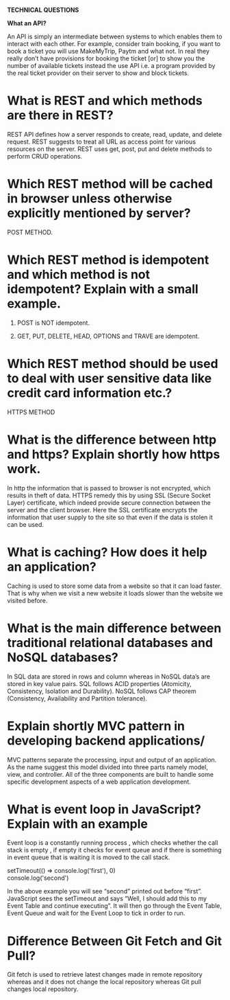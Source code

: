 

**TECHNICAL QUESTIONS**

**What an API?**

An API is simply an intermediate between systems to which enables them to interact with each other. For example, consider train booking, if you want to book a ticket you will use MakeMyTrip, Paytm and what not. In real they really don’t have provisions for booking the ticket [or] to show you the number of available tickets instead the use API i.e. a program provided by the real ticket provider on their server to show and block tickets.

# What is REST and which methods are there in REST?

REST API defines how a server responds to create, read, update, and delete request. REST suggests to treat all URL as access point for various resources on the server. REST uses get, post, put and delete methods to perform CRUD operations.

# Which REST method will be cached in browser unless otherwise explicitly mentioned by server?

POST METHOD.

# Which REST method is idempotent and which method is not idempotent? Explain with a small example.

1. POST is NOT idempotent.

2. GET, PUT, DELETE, HEAD, OPTIONS and TRAVE are idempotent.

# Which REST method should be used to deal with user sensitive data like credit card information etc.?

HTTPS METHOD

# What is the difference between http and https? Explain shortly how https work.

In http the information that is passed to browser is not encrypted, which results in theft of data. HTTPS remedy this by using SSL (Secure Socket Layer) certificate, which indeed provide secure connection between the server and the client browser. Here the SSL certificate encrypts the information that user supply to the site so that even if the data is stolen it can be used.

# What is caching? How does it help an application?

Caching is used to store some data from a website so that it can load faster. That is why when we visit a new website it loads slower than the website we visited before.

# What is the main difference between traditional relational databases and NoSQL databases?

In SQL data are stored in rows and column whereas in NoSQL data’s are stored in key value pairs. SQL follows ACID properties (Atomicity, Consistency, Isolation and Durability). NoSQL follows CAP theorem (Consistency, Availability and Partition tolerance).

# Explain shortly MVC pattern in developing backend applications/

MVC patterns separate the processing, input and output of an application. As the name suggest this model divided into three parts namely model, view, and controller. All of the three components are built to handle some specific development aspects of a web application development.

# What is event loop in JavaScript? Explain with an example

Event loop is a constantly running process , which checks whether the call stack is empty , if empty it checks for event queue and if there is something in event queue that is waiting it is moved to the call stack.

setTimeout(() => console.log('first'), 0)  
console.log('second')

In the above example you will see “second” printed out before “first”. JavaScript sees the setTimeout and says “Well, I should add this to my Event Table and continue executing”. It will then go through the Event Table, Event Queue and wait for the Event Loop to tick in order to run.

# Difference Between Git Fetch and Git Pull?

Git fetch is used to retrieve latest changes made in remote repository whereas and it does not change the local repository whereas Git pull changes local repository.
